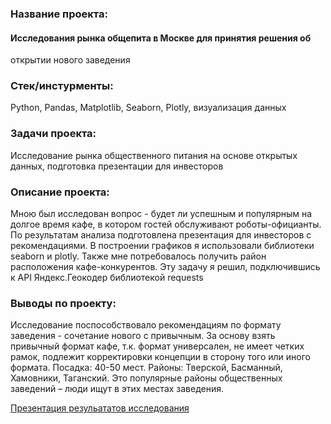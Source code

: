 ### Название проекта: 
#### Исследования рынка общепита в Москве для принятия решения об
открытии нового заведения

### Стек/инстурменты:
Python, Pandas, Matplotlib, Seaborn, Plotly, визуализация данных

### Задачи проекта:
Исследование рынка общественного питания на основе открытых данных, подготовка презентации для инвесторов

### Описание проекта:
Мною был исследован вопрос - будет ли успешным и популярным на долгое время кафе, в
котором гостей обслуживают роботы-официанты. По результатам анализа подготовлена
презентация для инвесторов с рекомендациями. В построении графиков я использовали
библиотеки seaborn и plotly. Также мне потребовалось получить район расположения
кафе-конкурентов. Эту задачу я решил, подключившись к API Яндекс.Геокодер
библиотекой requests

### Выводы по проекту:
Исследование поспособствовало рекомендациям по формату заведения - сочетание нового с привычным. За основу взять привычный формат кафе, т.к. формат универсален, не имеет четких рамок, подлежит корректировки концепции в сторону того или иного формата. Посадка: 40-50 мест. Районы: Тверской, Басманный, Хамовники, Таганский. Это популярные районы общественных заведений – люди ищут в этих местах заведения.

[Презентация резульататов исследования](https://yadi.sk/i/0-MKDsn88FWn5Q)

